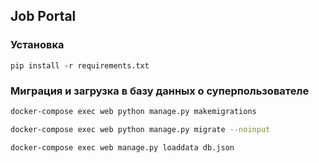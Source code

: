 ## Job Portal

### Установка

```
pip install -r requirements.txt
```

###  Миграция и загрузка в базу данных о суперпользователе
```sh
docker-compose exec web python manage.py makemigrations
```
```sh
docker-compose exec web python manage.py migrate --noinput
```
```sh
docker-compose exec web manage.py loaddata db.json
```